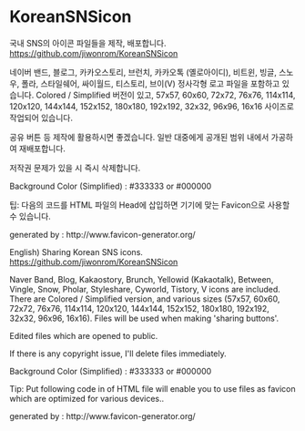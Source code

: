 # KoreanSNSicon

국내 SNS의 아이콘 파일들을 제작, 배포합니다.
﻿https://github.com/jiwonrom/KoreanSNSicon﻿

네이버 밴드, 블로그, 카카오스토리, 브런치, 카카오톡 (옐로아이디), 비트윈, 빙글, 스노우, 폴라, 스타일쉐어, 싸이월드, 티스토리, 브이(V) 정사각형 로고 파일을 포함하고 있습니다.
Colored / Simplified 버전이 있고, 57x57, 60x60, 72x72, 76x76, 114x114, 120x120, 144x144, 152x152, 180x180, 192x192, 32x32, 96x96, 16x16 사이즈로 작업되어 있습니다.

공유 버튼 등 제작에 활용하시면 좋겠습니다.
일반 대중에게 공개된 범위 내에서 가공하여 재배포합니다.

저작권 문제가 있을 시 즉시 삭제합니다.

Background Color (Simplified) : #333333 or #000000

팁:
다음의 코드를 HTML 파일의 Head에 삽입하면 기기에 맞는 Favicon으로 사용할 수 있습니다.
<link rel="apple-touch-icon" sizes="57x57" href="/apple-icon-57x57.png">
<link rel="apple-touch-icon" sizes="60x60" href="/apple-icon-60x60.png">
<link rel="apple-touch-icon" sizes="72x72" href="/apple-icon-72x72.png">
<link rel="apple-touch-icon" sizes="76x76" href="/apple-icon-76x76.png">
<link rel="apple-touch-icon" sizes="114x114" href="/apple-icon-114x114.png">
<link rel="apple-touch-icon" sizes="120x120" href="/apple-icon-120x120.png">
<link rel="apple-touch-icon" sizes="144x144" href="/apple-icon-144x144.png">
<link rel="apple-touch-icon" sizes="152x152" href="/apple-icon-152x152.png">
<link rel="apple-touch-icon" sizes="180x180" href="/apple-icon-180x180.png">
<link rel="icon" type="image/png" sizes="192x192"  href="/android-icon-192x192.png">
<link rel="icon" type="image/png" sizes="32x32" href="/favicon-32x32.png">
<link rel="icon" type="image/png" sizes="96x96" href="/favicon-96x96.png">
<link rel="icon" type="image/png" sizes="16x16" href="/favicon-16x16.png">
<link rel="manifest" href="/manifest.json">
<meta name="msapplication-TileColor" content="#ffffff">
<meta name="msapplication-TileImage" content="/ms-icon-144x144.png">
<meta name="theme-color" content="#ffffff">
generated by : http://www.favicon-generator.org/

English)
Sharing Korean SNS icons.
﻿https://github.com/jiwonrom/KoreanSNSicon﻿

Naver Band, Blog, Kakaostory, Brunch, Yellowid (Kakaotalk), Between, Vingle, Snow, Pholar, Styleshare, Cyworld, Tistory, V icons are included.
There are Colored / Simplified version, and various sizes (57x57, 60x60, 72x72, 76x76, 114x114, 120x120, 144x144, 152x152, 180x180, 192x192, 32x32, 96x96, 16x16).
Files will be used when making 'sharing buttons'.

Edited files which are opened to public.

If there is any copyright issue, I'll delete files immediately.

Background Color (Simplified) : #333333 or #000000

Tip:
Put following code in <head> of HTML file will enable you to use files as favicon which are optimized for various devices..
<link rel="apple-touch-icon" sizes="57x57" href="/apple-icon-57x57.png">
<link rel="apple-touch-icon" sizes="60x60" href="/apple-icon-60x60.png">
<link rel="apple-touch-icon" sizes="72x72" href="/apple-icon-72x72.png">
<link rel="apple-touch-icon" sizes="76x76" href="/apple-icon-76x76.png">
<link rel="apple-touch-icon" sizes="114x114" href="/apple-icon-114x114.png">
<link rel="apple-touch-icon" sizes="120x120" href="/apple-icon-120x120.png">
<link rel="apple-touch-icon" sizes="144x144" href="/apple-icon-144x144.png">
<link rel="apple-touch-icon" sizes="152x152" href="/apple-icon-152x152.png">
<link rel="apple-touch-icon" sizes="180x180" href="/apple-icon-180x180.png">
<link rel="icon" type="image/png" sizes="192x192"  href="/android-icon-192x192.png">
<link rel="icon" type="image/png" sizes="32x32" href="/favicon-32x32.png">
<link rel="icon" type="image/png" sizes="96x96" href="/favicon-96x96.png">
<link rel="icon" type="image/png" sizes="16x16" href="/favicon-16x16.png">
<link rel="manifest" href="/manifest.json">
<meta name="msapplication-TileColor" content="#ffffff">
<meta name="msapplication-TileImage" content="/ms-icon-144x144.png">
<meta name="theme-color" content="#ffffff">
generated by : http://www.favicon-generator.org/

